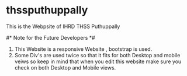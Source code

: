 # thssputhuppally
This is the Webpsite of IHRD THSS Puthuppally
 
#* Note for the Future Developers *#
 1. This Website is a responsive Website , bootstrap is used.
 2. Some Div's are used twice so that it fits for both Desktop and mobile veiws so keep in mind that when you edit this website make sure you check on both Desktop and Mobile views.

